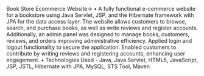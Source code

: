 Book Store Ecommerce Website->
• A fully functional e-commerce website for a bookstore using Java Servlet, JSP, and the Hibernate framework with JPA for the data access layer. The website allows customers to browse, search, and purchase books, as well as write reviews and register accounts. Additionally, an admin panel was designed to manage books, customers, reviews, and orders improving administrative efficiency. Applied login and logout functionality to secure the application. Enabled customers to contribute by writing reviews and registering accounts, enhancing user engagement.
• Technologies Used - Java, Java Servlet, HTML5, JavaScript, JSP, JSTL, Hibernate with JPA, MySQL, STS Tool, Maven.
